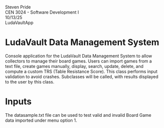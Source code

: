 Steven Pride<br>
CEN 3024 - Software Development I<br>
10/13/25<br>
LudaVaultApp<br>

# LudaVault Data Management System
Console application for the LudaVault Data Management System to allow collectors to manage their board games.
Users can import games from a text file, create games manually, display, search, update, delete, and compute
a custom TRS (Table Resistance Score). This class performs input validation to avoid crashes. Subclasses will
be called, with results displayed to the user by this class.

# Inputs
The datasample.txt file can be used to test valid and invalid Board Game data imported under menu option 1.
